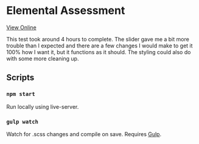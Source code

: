 # Elemental Assessment

[View Online](https://domzor.github.io/elemental-assessment/)

This test took around 4 hours to complete. The slider gave me a bit more trouble than I expected and there are a few changes I would make to get it 100% how I want it, but it functions as it should. The styling could also do with some more cleaning up.

## Scripts

### `npm start`

Run locally using live-server.

### `gulp watch`

Watch for .scss changes and compile on save. Requires [Gulp](https://gulpjs.com/).
